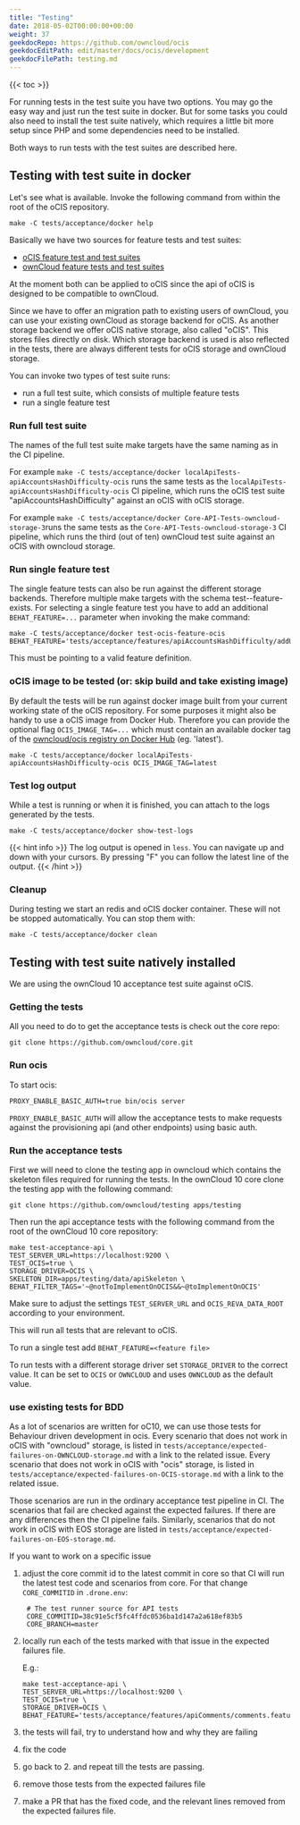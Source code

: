 ```yaml
---
title: "Testing"
date: 2018-05-02T00:00:00+00:00
weight: 37
geekdocRepo: https://github.com/owncloud/ocis
geekdocEditPath: edit/master/docs/ocis/development
geekdocFilePath: testing.md
---
```


{{< toc >}}

For running tests in the test suite you have two options. You may go the easy way and just run the test suite in docker. But for some tasks you could also need to install the test suite natively, which requires a little bit more setup since PHP and some dependencies need to be installed.

Both ways to run tests with the test suites are described here.

## Testing with test suite in docker

Let's see what is available. Invoke the following command from within the root of the oCIS repository.

```
make -C tests/acceptance/docker help
```

Basically we have two sources for feature tests and test suites:

- [oCIS feature test and test suites](https://github.com/owncloud/ocis/tree/master/tests/acceptance/features)
- [ownCloud feature tests and test suites](https://github.com/owncloud/core/tree/master/tests/acceptance/features)

At the moment both can be applied to oCIS since the api of oCIS is designed to be compatible to ownCloud.

Since we have to offer an migration path to existing users of ownCloud, you can use your existing ownCloud as storage backend for oCIS. As another storage backend we offer oCIS native storage, also called "oCIS". This stores files directly on disk. Which storage backend is used is also reflected in the tests, there are always different tests for oCIS storage and ownCloud storage.

You can invoke two types of test suite runs:

- run a full test suite, which consists of multiple feature tests
- run a single feature test

### Run full test suite

The names of the full test suite make targets have the same naming as in the CI pipeline.

For example `make -C tests/acceptance/docker localApiTests-apiAccountsHashDifficulty-ocis` runs the same tests as the `localApiTests-apiAccountsHashDifficulty-ocis` CI pipeline, which runs the oCIS test suite "apiAccountsHashDifficulty" against an oCIS with oCIS storage.

For example `make -C tests/acceptance/docker Core-API-Tests-owncloud-storage-3`runs the same tests as the `Core-API-Tests-owncloud-storage-3` CI pipeline, which runs the third (out of ten) ownCloud test suite against an oCIS with owncloud storage.

### Run single feature test

The single feature tests can also be run against the different storage backends. Therefore multiple make targets with the schema test-<test source>-feature-<storage backend> exists. For selecting a single feature test you have to add an additional `BEHAT_FEATURE=...` parameter when invoking the make command:

```
make -C tests/acceptance/docker test-ocis-feature-ocis BEHAT_FEATURE='tests/acceptance/features/apiAccountsHashDifficulty/addUser.feature'
```

This must be pointing to a valid feature definition.

### oCIS image to be tested (or: skip build and take existing image)

By default the tests will be run against docker image built from your current working state of the oCIS repository. For some purposes it might also be handy to use a oCIS image from Docker Hub. Therefore you can provide the optional flag `OCIS_IMAGE_TAG=...` which must contain an available docker tag of the [owncloud/ocis registry on Docker Hub](https://hub.docker.com/r/owncloud/ocis) (eg. 'latest').

```
make -C tests/acceptance/docker localApiTests-apiAccountsHashDifficulty-ocis OCIS_IMAGE_TAG=latest
```

### Test log output

While a test is running or when it is finished, you can attach to the logs generated by the tests.

```
make -C tests/acceptance/docker show-test-logs
```

{{< hint info >}}
The log output is opened in `less`. You can navigate up and down with your cursors. By pressing "F" you can follow the latest line of the output.
{{< /hint >}}

### Cleanup

During testing we start an redis and oCIS docker container. These will not be stopped automatically. You can stop them with:

```
make -C tests/acceptance/docker clean
```

## Testing with test suite natively installed

We are using the ownCloud 10 acceptance test suite against oCIS.

### Getting the tests

All you need to do to get the acceptance tests is check out the core repo:

```
git clone https://github.com/owncloud/core.git
```

### Run ocis

To start ocis:

```
PROXY_ENABLE_BASIC_AUTH=true bin/ocis server
```

`PROXY_ENABLE_BASIC_AUTH` will allow the acceptance tests to make requests against the provisioning api (and other endpoints) using basic auth.

### Run the acceptance tests

First we will need to clone the testing app in owncloud which contains the skeleton files required for running the tests.
In the ownCloud 10 core clone the testing app with the following command:

```
git clone https://github.com/owncloud/testing apps/testing
```

Then run the api acceptance tests with the following command from the root of the ownCloud 10 core repository:
```
make test-acceptance-api \
TEST_SERVER_URL=https://localhost:9200 \
TEST_OCIS=true \
STORAGE_DRIVER=OCIS \
SKELETON_DIR=apps/testing/data/apiSkeleton \
BEHAT_FILTER_TAGS='~@notToImplementOnOCIS&&~@toImplementOnOCIS'
```

Make sure to adjust the settings `TEST_SERVER_URL` and `OCIS_REVA_DATA_ROOT` according to your environment.

This will run all tests that are relevant to oCIS.

To run a single test add `BEHAT_FEATURE=<feature file>`

To run tests with a different storage driver set `STORAGE_DRIVER` to the correct value. It can be set to `OCIS` or `OWNCLOUD` and uses `OWNCLOUD` as the default value.

### use existing tests for BDD

As a lot of scenarios are written for oC10, we can use those tests for Behaviour driven development in ocis.
Every scenario that does not work in oCIS with "owncloud" storage, is listed in `tests/acceptance/expected-failures-on-OWNCLOUD-storage.md` with a link to the related issue.
Every scenario that does not work in oCIS with "ocis" storage, is listed in `tests/acceptance/expected-failures-on-OCIS-storage.md` with a link to the related issue.

Those scenarios are run in the ordinary acceptance test pipeline in CI. The scenarios that fail are checked against the
expected failures. If there are any differences then the CI pipeline fails.
Similarly, scenarios that do not work in oCIS with EOS storage are listed in `tests/acceptance/expected-failures-on-EOS-storage.md`.

If you want to work on a specific issue

1. adjust the core commit id to the latest commit in core so that CI will run the latest test code and scenarios from core.
    For that change `CORE_COMMITID` in `.drone.env`:

        # The test runner source for API tests
        CORE_COMMITID=38c91e5cf5fc4ffdc0536ba1d147a2a618ef83b5
        CORE_BRANCH=master

2. locally run each of the tests marked with that issue in the expected failures file.

    E.g.:

    ```
    make test-acceptance-api \
    TEST_SERVER_URL=https://localhost:9200 \
    TEST_OCIS=true \
    STORAGE_DRIVER=OCIS \
    BEHAT_FEATURE='tests/acceptance/features/apiComments/comments.feature:123'
    ```

3. the tests will fail, try to understand how and why they are failing
4. fix the code
5. go back to 2. and repeat till the tests are passing.
6. remove those tests from the expected failures file
7. make a PR that has the fixed code, and the relevant lines removed from the expected failures file.
